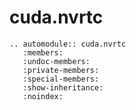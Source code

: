# cuda.nvrtc

```{eval-rst}
.. automodule:: cuda.nvrtc
   :members:
   :undoc-members:
   :private-members:
   :special-members:
   :show-inheritance:
   :noindex:
```
